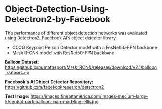 # Object-Detection-Using-Detectron2-by-Facebook

The performance of different object detection networks was evaluated using Detectron2, Facebook AI’s object detector library.

* COCO Keypoint Person Detector model with a ResNet50-FPN backbone
* Mask R-CNN model with ResNet50-FPN backbone

**Balloon Dataset:** https://github.com/matterport/Mask_RCNN/releases/download/v2.1/balloon_dataset.zip

**Facebook's AI Object Detector Repository:** https://github.com/facebookresearch/detectron2

**Test Image:** https://images.fineartamerica.com/images-medium-large-5/central-park-balloon-man-madeline-ellis.jpg
